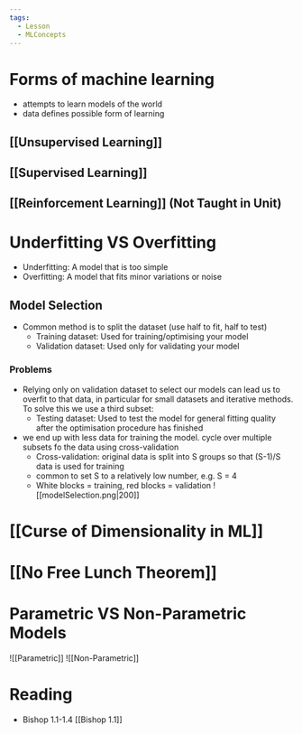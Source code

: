 ```yaml
---
tags:
  - Lesson
  - MLConcepts
---
```

# Forms of machine learning
- attempts to learn models of the world
- data defines possible form of learning
## [[Unsupervised Learning]] 
## [[Supervised Learning]]
## [[Reinforcement Learning]] (Not Taught in Unit)
# Underfitting VS Overfitting
- Underfitting: A model that is too simple
- Overfitting: A model that fits minor variations or noise
## Model Selection
- Common method is to split the dataset (use half to fit, half to test)
	- Training dataset: Used for training/optimising your model
	- Validation dataset: Used only for validating your model
### Problems
- Relying only on validation dataset to select our models can lead us to overfit to that data, in particular for small datasets and iterative methods. To solve this we use a third subset:
	- Testing dataset: Used to test the model for general fitting quality after the optimisation procedure has finished
- we end up with less data for training the model. cycle over multiple subsets fo the data using cross-validation
	- Cross-validation: original data is split into S groups so that (S-1)/S data is used for training
	- common to set S to a relatively low number, e.g. S = 4
	- White blocks = training, red blocks = validation
	 ![[modelSelection.png|200]]
# [[Curse of Dimensionality in ML]]	
# [[No Free Lunch Theorem]]
# Parametric VS Non-Parametric Models	
 ![[Parametric]]
![[Non-Parametric]]
# Reading
- Bishop 1.1-1.4
[[Bishop 1.1]]
